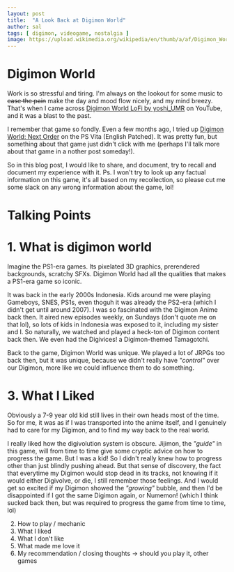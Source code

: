 ```yaml
---
layout: post
title:  "A Look Back at Digimon World"
author: sal
tags: [ digimon, videogame, nostalgia ]
image: https://upload.wikimedia.org/wikipedia/en/thumb/a/af/Digimon_World_gameplay.png/220px-Digimon_World_gameplay.png
---
```

# Digimon World
Work is so stressful and tiring. I'm always on the lookout for some music to ~~ease the pain~~ make the day and mood flow nicely, and my mind breezy.
That's when I came across [Digimon World LoFi by yoshi_UMR](https://www.youtube.com/watch?v=xqM8L6-dCn0&t=1732s&pp=ygUJeW9zaGlfdW1y) on YouTube,
and it was a blast to the past.

I remember that game so fondly. Even a few months ago, I tried up [Digimon World: Next Order](https://en.bandainamcoent.eu/digimon/digimon-world-next-order) on the PS Vita (English Patched). It was pretty fun, but something about that game just didn't click with me (perhaps I'll talk more about that game in a nother post someday!).

So in this blog post, I would like to share, and document, try to recall and document my experience with it.
Ps. I won't try to look up any factual information on this game, it's all based on my recollection, so please cut me some slack on any wrong information about the game, lol!

# Talking Points
# 1. What is digimon world
Imagine the PS1-era games. Its pixelated 3D graphics, prerendered backgrounds, scratchy SFXs. Digimon World had all the qualities that makes a PS1-era game so iconic. 

It was back in the early 2000s Indonesia. Kids around me were playing Gameboys, SNES, PS1s, even thoguh it was already the PS2-era (which I didn't get until around 2007). I was so fascinated with the Digimon Anime back then. It aired new episodes weekly, on Sundays (don't quote me on that lol), so lots of kids in Indonesia was exposed to it, including my sister and I. So naturally, we watched and played a heck-ton of Digimon content back then. We even had the Digivices! a Digimon-themed Tamagotchi.

Back to the game, Digimon World was unique. We played a lot of JRPGs too back then, but it was unique, because we didn't really have _"control"_ over our Digimon, more like we could influence them to do something. 

# 3. What I Liked
Obviously a 7-9 year old kid still lives in their own heads most of the time. So for me, it was as if I was transported into the anime itself, and I genuinely had to care for my Digimon, and to find my way back to the real world.

I really liked how the digivolution system is obscure. Jijimon, the _"guide"_ in this game, will from time to time give some cryptic advice on how to progress the game. But I was a kid! So I didn't really knew how to progress other than just blindly pushing ahead. But that sense of discovery, the fact that everytime my Digimon would stop dead in its tracks, not knowing if it would either Digivolve, or die, I still remember those feelings. And I would get so excited if my Digimon showed the _"growing"_ bubble, and then I'd be disappointed if I got the same Digimon again, or Numemon! (which I think sucked back then, but was required to progress the game from time to time, lol)

2. How to play / mechanic
3. What I liked
4. What I don't like
5. What made me love it
6. My recommendation / closing thoughts -> should you play it, other games

